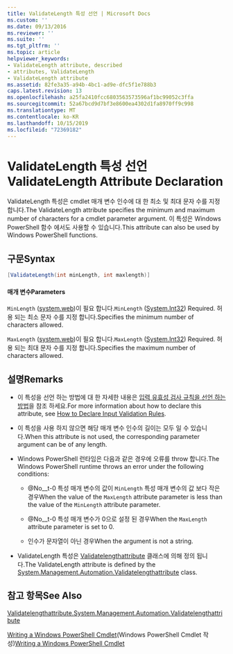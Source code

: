 ```yaml
---
title: ValidateLength 특성 선언 | Microsoft Docs
ms.custom: ''
ms.date: 09/13/2016
ms.reviewer: ''
ms.suite: ''
ms.tgt_pltfrm: ''
ms.topic: article
helpviewer_keywords:
- ValidateLength attribute, described
- attributes, ValidateLength
- ValidateLength attribute
ms.assetid: 82fe3a35-a94b-4bc1-ad9e-dfc5f1e788b3
caps.latest.revision: 13
ms.openlocfilehash: a25fa2410fcc6803563573596af1bc99052c3ffa
ms.sourcegitcommit: 52a67bcd9d7bf3e8600ea4302d1fa8970ff9c998
ms.translationtype: MT
ms.contentlocale: ko-KR
ms.lasthandoff: 10/15/2019
ms.locfileid: "72369182"
---
```

# <a name="validatelength-attribute-declaration"></a><span data-ttu-id="0a534-102">ValidateLength 특성 선언</span><span class="sxs-lookup"><span data-stu-id="0a534-102">ValidateLength Attribute Declaration</span></span>

<span data-ttu-id="0a534-103">ValidateLength 특성은 cmdlet 매개 변수 인수에 대 한 최소 및 최대 문자 수를 지정 합니다.</span><span class="sxs-lookup"><span data-stu-id="0a534-103">The ValidateLength attribute specifies the minimum and maximum number of characters for a cmdlet parameter argument.</span></span> <span data-ttu-id="0a534-104">이 특성은 Windows PowerShell 함수 에서도 사용할 수 있습니다.</span><span class="sxs-lookup"><span data-stu-id="0a534-104">This attribute can also be used by Windows PowerShell functions.</span></span>

## <a name="syntax"></a><span data-ttu-id="0a534-105">구문</span><span class="sxs-lookup"><span data-stu-id="0a534-105">Syntax</span></span>

```csharp
[ValidateLength(int minLength, int maxlength)]
```

#### <a name="parameters"></a><span data-ttu-id="0a534-106">매개 변수</span><span class="sxs-lookup"><span data-stu-id="0a534-106">Parameters</span></span>

<span data-ttu-id="0a534-107">`MinLength` ([system.web](/dotnet/api/System.Int32))이 필요 합니다.</span><span class="sxs-lookup"><span data-stu-id="0a534-107">`MinLength` ([System.Int32](/dotnet/api/System.Int32)) Required.</span></span> <span data-ttu-id="0a534-108">허용 되는 최소 문자 수를 지정 합니다.</span><span class="sxs-lookup"><span data-stu-id="0a534-108">Specifies the minimum number of characters allowed.</span></span>

<span data-ttu-id="0a534-109">`MaxLength` ([system.web](/dotnet/api/System.Int32))이 필요 합니다.</span><span class="sxs-lookup"><span data-stu-id="0a534-109">`MaxLength` ([System.Int32](/dotnet/api/System.Int32)) Required.</span></span> <span data-ttu-id="0a534-110">허용 되는 최대 문자 수를 지정 합니다.</span><span class="sxs-lookup"><span data-stu-id="0a534-110">Specifies the maximum number of characters allowed.</span></span>

## <a name="remarks"></a><span data-ttu-id="0a534-111">설명</span><span class="sxs-lookup"><span data-stu-id="0a534-111">Remarks</span></span>

- <span data-ttu-id="0a534-112">이 특성을 선언 하는 방법에 대 한 자세한 내용은 [입력 유효성 검사 규칙을 선언 하는 방법](./how-to-validate-parameter-input.md)을 참조 하세요.</span><span class="sxs-lookup"><span data-stu-id="0a534-112">For more information about how to declare this attribute, see [How to Declare Input Validation Rules](./how-to-validate-parameter-input.md).</span></span>

- <span data-ttu-id="0a534-113">이 특성을 사용 하지 않으면 해당 매개 변수 인수의 길이는 모두 일 수 있습니다.</span><span class="sxs-lookup"><span data-stu-id="0a534-113">When this attribute is not used, the corresponding parameter argument can be of any length.</span></span>

- <span data-ttu-id="0a534-114">Windows PowerShell 런타임은 다음과 같은 경우에 오류를 throw 합니다.</span><span class="sxs-lookup"><span data-stu-id="0a534-114">The Windows PowerShell runtime throws an error under the following conditions:</span></span>

    - <span data-ttu-id="0a534-115">@No__t-0 특성 매개 변수의 값이 `MinLength` 특성 매개 변수의 값 보다 작은 경우</span><span class="sxs-lookup"><span data-stu-id="0a534-115">When the value of the `MaxLength` attribute parameter is less than the value of the `MinLength` attribute parameter.</span></span>

    - <span data-ttu-id="0a534-116">@No__t-0 특성 매개 변수가 0으로 설정 된 경우</span><span class="sxs-lookup"><span data-stu-id="0a534-116">When the `MaxLength` attribute parameter is set to 0.</span></span>

    - <span data-ttu-id="0a534-117">인수가 문자열이 아닌 경우</span><span class="sxs-lookup"><span data-stu-id="0a534-117">When the argument is not a string.</span></span>

- <span data-ttu-id="0a534-118">ValidateLength 특성은 [Validatelengthattribute](/dotnet/api/System.Management.Automation.ValidateLengthAttribute) 클래스에 의해 정의 됩니다.</span><span class="sxs-lookup"><span data-stu-id="0a534-118">The ValidateLength attribute is defined by the [System.Management.Automation.Validatelengthattribute](/dotnet/api/System.Management.Automation.ValidateLengthAttribute) class.</span></span>

## <a name="see-also"></a><span data-ttu-id="0a534-119">참고 항목</span><span class="sxs-lookup"><span data-stu-id="0a534-119">See Also</span></span>

[<span data-ttu-id="0a534-120">Validatelengthattribute.</span><span class="sxs-lookup"><span data-stu-id="0a534-120">System.Management.Automation.Validatelengthattribute</span></span>](/dotnet/api/System.Management.Automation.ValidateLengthAttribute)

<span data-ttu-id="0a534-121">[Writing a Windows PowerShell Cmdlet](./writing-a-windows-powershell-cmdlet.md)(Windows PowerShell Cmdlet 작성)</span><span class="sxs-lookup"><span data-stu-id="0a534-121">[Writing a Windows PowerShell Cmdlet](./writing-a-windows-powershell-cmdlet.md)</span></span>
